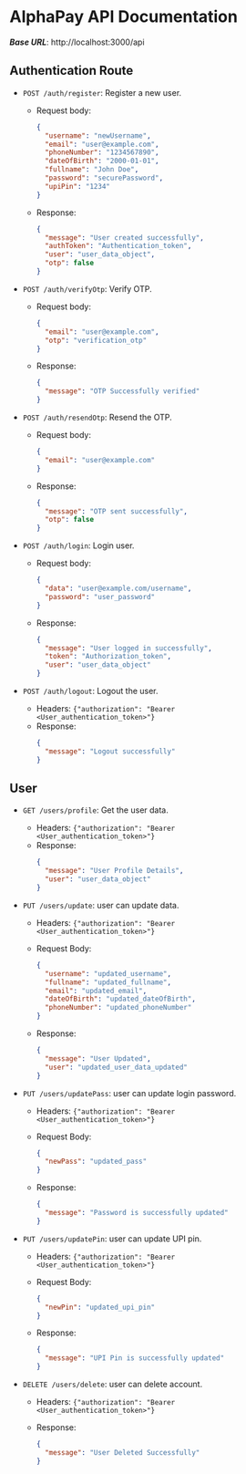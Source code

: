 # AlphaPay API Documentation

**_Base URL_**: http://localhost:3000/api

## Authentication Route

- `POST /auth/register`: Register a new user.

  - Request body:
    ```json
    {
      "username": "newUsername",
      "email": "user@example.com",
      "phoneNumber": "1234567890",
      "dateOfBirth": "2000-01-01",
      "fullname": "John Doe",
      "password": "securePassword",
      "upiPin": "1234"
    }
    ```
  - Response:
    ```json
    {
      "message": "User created successfully",
      "authToken": "Authentication_token",
      "user": "user_data_object",
      "otp": false
    }
    ```

- `POST /auth/verifyOtp`: Verify OTP.

  - Request body:
    ```json
    {
      "email": "user@example.com",
      "otp": "verification_otp"
    }
    ```
  - Response:
    ```json
    {
      "message": "OTP Successfully verified"
    }
    ```

- `POST /auth/resendOtp`: Resend the OTP.

  - Request body:
    ```json
    {
      "email": "user@example.com"
    }
    ```
  - Response:
    ```json
    {
      "message": "OTP sent successfully",
      "otp": false
    }
    ```

- `POST /auth/login`: Login user.

  - Request body:
    ```json
    {
      "data": "user@example.com/username",
      "password": "user_password"
    }
    ```
  - Response:
    ```json
    {
      "message": "User logged in successfully",
      "token": "Authorization_token",
      "user": "user_data_object"
    }
    ```

- `POST /auth/logout`: Logout the user.

  - Headers:
    `{"authorization": "Bearer <User_authentication_token>"}`
  - Response:
    ```json
    {
      "message": "Logout successfully"
    }
    ```

## User

- `GET /users/profile`: Get the user data.

  - Headers:
    `{"authorization": "Bearer <User_authentication_token>"}`
  - Response:
    ```json
    {
      "message": "User Profile Details",
      "user": "user_data_object"
    }
    ```

- `PUT /users/update`: user can update data.

  - Headers:
    `{"authorization": "Bearer <User_authentication_token>"}`
  - Request Body:

    ```json
    {
      "username": "updated_username",
      "fullname": "updated_fullname",
      "email": "updated_email",
      "dateOfBirth": "updated_dateOfBirth",
      "phoneNumber": "updated_phoneNumber"
    }
    ```

  - Response:
    ```json
    {
      "message": "User Updated",
      "user": "updated_user_data_updated"
    }
    ```

- `PUT /users/updatePass`: user can update login password.

  - Headers:
    `{"authorization": "Bearer <User_authentication_token>"}`
  - Request Body:

    ```json
    {
      "newPass": "updated_pass"
    }
    ```

  - Response:
    ```json
    {
      "message": "Password is successfully updated"
    }
    ```

- `PUT /users/updatePin`: user can update UPI pin.

  - Headers:
    `{"authorization": "Bearer <User_authentication_token>"}`
  - Request Body:

    ```json
    {
      "newPin": "updated_upi_pin"
    }
    ```

  - Response:
    ```json
    {
      "message": "UPI Pin is successfully updated"
    }
    ```

- `DELETE /users/delete`: user can delete account.

  - Headers:
    `{"authorization": "Bearer <User_authentication_token>"}`

  - Response:
    ```json
    {
      "message": "User Deleted Successfully"
    }
    ```
